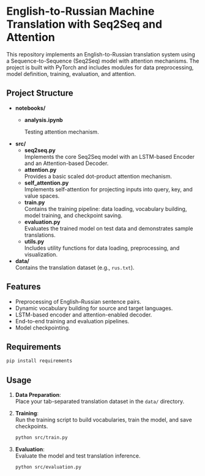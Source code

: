 # English-to-Russian Machine Translation with Seq2Seq and Attention

This repository implements an English-to-Russian translation system using a Sequence-to-Sequence (Seq2Seq) model with attention mechanisms. The project is built with PyTorch and includes modules for data preprocessing, model definition, training, evaluation, and attention.

## Project Structure

- **notebooks/**
  - **analysis.ipynb**
  
    Testing attention mechanism.
- **src/**
  - **seq2seq.py**  
    Implements the core Seq2Seq model with an LSTM-based Encoder and an Attention-based Decoder.
  - **attention.py**  
    Provides a basic scaled dot-product attention mechanism.
  - **self_attention.py**  
    Implements self-attention for projecting inputs into query, key, and value spaces.
  - **train.py**  
    Contains the training pipeline: data loading, vocabulary building, model training, and checkpoint saving.
  - **evaluation.py**  
    Evaluates the trained model on test data and demonstrates sample translations.
  - **utils.py**  
    Includes utility functions for data loading, preprocessing, and visualization.
- **data/**  
  Contains the translation dataset (e.g., `rus.txt`).

## Features

- Preprocessing of English–Russian sentence pairs.
- Dynamic vocabulary building for source and target languages.
- LSTM-based encoder and attention-enabled decoder.
- End-to-end training and evaluation pipelines.
- Model checkpointing.

## Requirements

   ```bash
   pip install requirements
   ```

## Usage

1. **Data Preparation**:  
   Place your tab-separated translation dataset in the `data/` directory.

2. **Training**:  
   Run the training script to build vocabularies, train the model, and save checkpoints.
   ```bash
   python src/train.py
   ```

3. **Evaluation**:  
   Evaluate the model and test translation inference.
   ```bash
   python src/evaluation.py
   ```